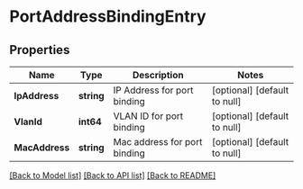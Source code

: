 # PortAddressBindingEntry

## Properties
Name | Type | Description | Notes
------------ | ------------- | ------------- | -------------
**IpAddress** | **string** | IP Address for port binding | [optional] [default to null]
**VlanId** | **int64** | VLAN ID for port binding | [optional] [default to null]
**MacAddress** | **string** | Mac address for port binding | [optional] [default to null]

[[Back to Model list]](../README.md#documentation-for-models) [[Back to API list]](../README.md#documentation-for-api-endpoints) [[Back to README]](../README.md)

